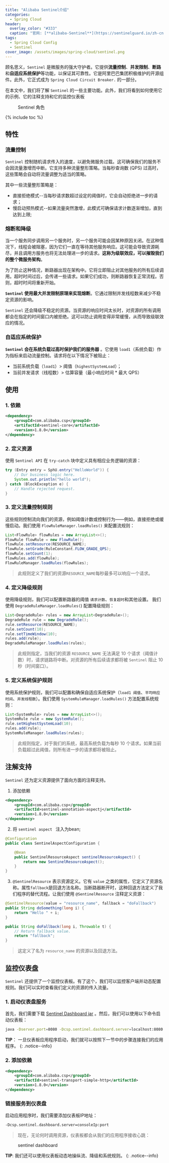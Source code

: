 ```yaml
---
title: "Alibaba Sentinel介绍"
categories:
  - Spring Cloud
header:
  overlay_color: "#333"
  caption: "官网: [**alibaba-Sentinel**](https://sentinelguard.io/zh-cn/)"  
tags:
  - Spring Cloud Config
  - Sentinel
cover_image: /assets/images/spring-cloud/sentinel.png
---
```


顾名思义，`Sentinel` 是微服务的强大守护者。它提供**流量控制**、**并发限制**、**断路**和**自适应系统保护**等功能，以保证其可靠性。它是阿里巴巴集团积极维护的开源组件。此外，它正式成为 `Spring Cloud Circuit Breaker.` 的一部分。

在本文中，我们将了解 `Sentinel` 的一些主要功能。此外，我们将看到如何使用它的示例、它的注释支持和它的监控仪表板

<figure style="width: 700px">
  <img src="{{ site.url }}{{ site.baseurl }}/assets/images/spring-cloud/sentinel.png" alt="">
  <figcaption>Sentinel 角色</figcaption>
</figure>

{% include toc %}

## 特性

### 流量控制

`Sentinel` 控制随机请求传入的速度，以避免微服务过载。这可确保我们的服务不会因流量激增而中断。它支持多种流量整形策略。当每秒查询数 (QPS) 过高时，这些策略会自动将流量调整为适当的策略。

其中一些流量整形策略是：

- 直接拒绝模式--当每秒请求数超过设定的阈值时，它会自动拒绝进一步的请求；
- 慢启动预热模式--如果流量突然激增，此模式可确保请求计数逐渐增加，直到达到上限;

### 熔断和降级

当一个服务同步调用另一个服务时，另一个服务可能会因某种原因关闭。在这种情况下，线程会被阻塞，因为它们一直在等待其他服务响应。这可能会导致资源耗尽，并且调用方服务也将无法处理进一步的请求。**这称为级联效应，可以摧毁我们的整个微服务架构**。

为了防止这种情况，断路器出现在架构中。它将立即阻止对其他服务的所有后续调用。超时时间过后，会传递一些请求。如果它们成功，则断路器恢复正常流程。否则，超时时间将重新开始。

**`Sentinel` 使用最大并发限制原理来实现熔断**。它通过限制并发线程数来减少不稳定资源的影响。

`Sentinel` 还会降级不稳定的资源。当资源的响应时间太长时，对资源的所有调用都会在指定的时间窗口内被拒绝。这可以防止调用变得非常缓慢，从而导致级联效应的情况。

### 自适应系统保护

**`Sentinel` 会在系统负载过高时保护我们的服务器** 。它使用 `load1`（系统负载）作为指标来启动流量控制。请求将在以下情况下被阻止：

- 当前系统负载（`load1`）> 阈值（`highestSystemLoad`）；
- 当前并发请求（线程数）> 估算容量（最小响应时间 * 最大 QPS）

## 使用

### 1. 依赖

```xml
<dependency>
    <groupId>com.alibaba.csp</groupId>
    <artifactId>sentinel-core</artifactId>
    <version>1.8.0</version>
</dependency>
```

### 2. 定义资源

使用 `Sentinel API` 在 `try-catch` 块中定义具有相应业务逻辑的资源：

```java
try (Entry entry = SphU.entry("HelloWorld")) {
    // Our business logic here.
    System.out.println("hello world");
} catch (BlockException e) {
    // Handle rejected request.
}

```

### 3. 定义流量控制规则

这些规则控制流向我们的资源，例如阈值计数或控制行为——例如，直接拒绝或缓慢启动。我们使用 `FlowRuleManager.loadRules()` 来配置流规则：

```java
List<FlowRule> flowRules = new ArrayList<>();
FlowRule flowRule = new FlowRule();
flowRule.setResource(RESOURCE_NAME);
flowRule.setGrade(RuleConstant.FLOW_GRADE_QPS);
flowRule.setCount(1);
flowRules.add(flowRule);
FlowRuleManager.loadRules(flowRules);
```

> 此规则定义了我们的资源`RESOURCE_NAME`每秒最多可以响应一个请求。

### 4. 定义降级规则

使用降级规则，我们可以配置断路器的阈值 `请求计数`、`恢复超时`和其他设置。 我们使用 `DegradeRuleManager.loadRules(`) 配置降级规则：

```java
List<DegradeRule> rules = new ArrayList<DegradeRule>();
DegradeRule rule = new DegradeRule();
rule.setResource(RESOURCE_NAME);
rule.setCount(10);
rule.setTimeWindow(10);
rules.add(rule);
DegradeRuleManager.loadRules(rules);
```

> 此规则指定，当我们的资源 `RESOURCE_NAME` 无法满足 10 个请求（阈值计数）时，请求链路将中断。对资源的所有后续请求都将被 `Sentinel` 阻止 10 秒（时间窗口）。

### 5. 定义系统保护规则

使用系统保护规则，我们可以配置和确保自适应系统保护（`load1 阈值`、`平均响应时间`、`并发线程数`）。我们使用 `SystemRuleManager.loadRules()` 方法配置系统规则：

```java
List<SystemRule> rules = new ArrayList<>();
SystemRule rule = new SystemRule();
rule.setHighestSystemLoad(10);
rules.add(rule);
SystemRuleManager.loadRules(rules);
```

> 此规则指定，对于我们的系统，最高系统负载为每秒 10 个请求。如果当前负载超过此阈值，则所有进一步的请求都将被阻止。

## 注解支持

`Sentinel` 还为定义资源提供了面向方面的注释支持。

1. 添加依赖
  
```xml
<dependency>
    <groupId>com.alibaba.csp</groupId>
    <artifactId>sentinel-annotation-aspectj</artifactId>
    <version>1.8.0</version>
</dependency>
```

2. 将 `sentinel aspect ` 注入为bean;

```java
@Configuration
public class SentinelAspectConfiguration {

    @Bean
    public SentinelResourceAspect sentinelResourceAspect() {
        return new SentinelResourceAspect();
    }
}
```

3. `@SentinelResource` 表示资源定义。它有 `value` 之类的属性，它定义了资源名称。属性`fallback`是回退方法名称。当断路器断开时，这种回退方法定义了我们程序的替代流程。让我们使用 `@SentinelResource` 注释定义资源：

```java
@SentinelResource(value = "resource_name", fallback = "doFallback")
public String doSomething(long i) {
    return "Hello " + i;
}

public String doFallback(long i, Throwable t) {
    // Return fallback value.
    return "fallback";
}
```

> 这定义了名为 `resource_name` 的资源以及回退方法。

## 监控仪表盘

`Sentinel` 还提供了一个监控仪表板。有了这个，我们可以监控客户端并动态配置规则。我们可以实时查看我们定义的资源的传入流量。

### 1. 启动仪表盘服务

首先，我们需要下载 [Sentinel Dashboard jar](https://github.com/alibaba/Sentinel/releases) 。然后，我们可以使用以下命令启动仪表板：

```bash
java -Dserver.port=8080 -Dcsp.sentinel.dashboard.server=localhost:8080 -Dproject.name=sentinel-dashboard -jar sentinel-dashboard.jar
```

**TIP**： 一旦仪表板应用程序启动，我们就可以按照下一节中的步骤连接我们的应用程序。
{: .notice--info}

### 2. 添加依赖

```xml
<dependency>
    <groupId>com.alibaba.csp</groupId>
    <artifactId>sentinel-transport-simple-http</artifactId>
    <version>1.8.0</version>
</dependency>
```

### 链接服务到仪表盘

启动应用程序时，我们需要添加仪表板IP地址：

```bash
-Dcsp.sentinel.dashboard.server=consoleIp:port
```

> 现在，无论何时调用资源，仪表板都会从我们的应用程序接收心跳：

<figure style="width: 700px">
  <img src="{{ site.url }}{{ site.baseurl }}/assets/images/spring-cloud/sentinel_dashboard.png" alt="">
  <figcaption>sentinel dashboard</figcaption>
</figure>

**TIP**: 我们还可以使用仪表板动态地操纵流、降级和系统规则。
{: .notice--info}
